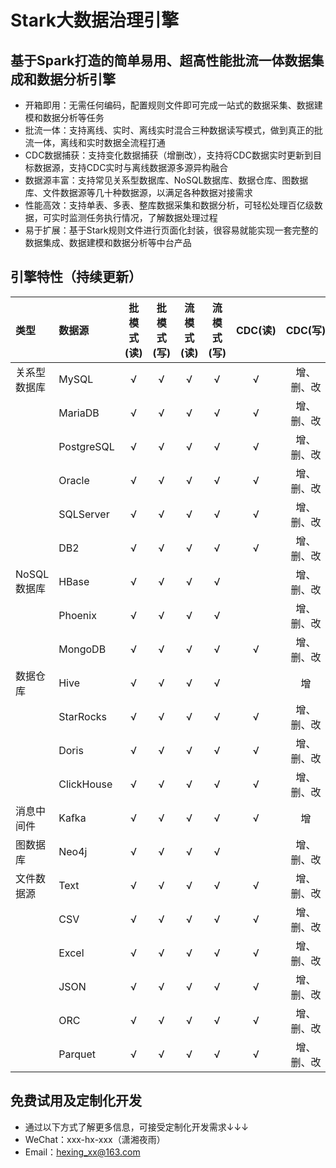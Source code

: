 # Stark大数据治理引擎
## 基于Spark打造的简单易用、超高性能批流一体数据集成和数据分析引擎
* 开箱即用：无需任何编码，配置规则文件即可完成一站式的数据采集、数据建模和数据分析等任务
* 批流一体：支持离线、实时、离线实时混合三种数据读写模式，做到真正的批流一体，离线和实时数据全流程打通
* CDC数据捕获：支持变化数据捕获（增删改），支持将CDC数据实时更新到目标数据源，支持CDC实时与离线数据源多源异构融合
* 数据源丰富：支持常见关系型数据库、NoSQL数据库、数据仓库、图数据库、文件数据源等几十种数据源，以满足各种数据对接需求
* 性能高效：支持单表、多表、整库数据采集和数据分析，可轻松处理百亿级数据，可实时监测任务执行情况，了解数据处理过程
* 易于扩展：基于Stark规则文件进行页面化封装，很容易就能实现一套完整的数据集成、数据建模和数据分析等中台产品

## 引擎特性（持续更新）
|类型         |数据源      |批模式(读)|批模式(写)|流模式(读)|流模式(写)|CDC(读)|CDC(写)   |
|:------------|:-----------|:--------:|:--------:|:--------:|:--------:|:-----:|:--------:|
|关系型数据库 |MySQL       |√         |√         |√         |√         |√      |增、删、改|
|			  |MariaDB     |√         |√         |√         |√         |√      |增、删、改|
|             |PostgreSQL  |√         |√         |√         |√         |√      |增、删、改|
|             |Oracle      |√         |√         |√         |√         |√      |增、删、改|
|             |SQLServer   |√         |√         |√         |√         |√      |增、删、改|
|             |DB2         |√         |√         |√         |√         |√      |增、删、改|
|NoSQL数据库  |HBase	   |√         |√         |√         |√         |       |增、删、改|
|             |Phoenix     |√         |√         |√         |√         |       |增、删、改|
|             |MongoDB     |√         |√         |√         |√         |√      |增、删、改|
|数据仓库     |Hive        |√         |√         |√         |√         |       |增        |
|             |StarRocks   |√         |√         |√         |√         |√      |增、删、改|
|             |Doris       |√         |√         |√         |√         |√      |增、删、改|
|             |ClickHouse  |√         |√         |√         |√         |√      |增、删、改|
|消息中间件   |Kafka       |√         |√         |√         |√         |√      |增        |
|图数据库     |Neo4j       |√         |√         |√         |√         |       |增、删、改|
|文件数据源   |Text        |√         |√         |√         |√         |√      |增、删、改|
|             |CSV         |√         |√         |√         |√         |√      |增、删、改|
|             |Excel       |√         |√         |√         |√         |√      |增、删、改|
|             |JSON        |√         |√         |√         |√         |√      |增、删、改|
|             |ORC         |√         |√         |√         |√         |√      |增、删、改|
|             |Parquet     |√         |√         |√         |√         |√      |增、删、改|

## 免费试用及定制化开发
* 通过以下方式了解更多信息，可接受定制化开发需求↓↓↓
* WeChat：xxx-hx-xxx（潇湘夜雨）
* Email：hexing_xx@163.com

